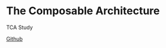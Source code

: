 # The Composable Architecture

TCA Study

[Github](https://github.com/pointfreeco/swift-composable-architecture)  